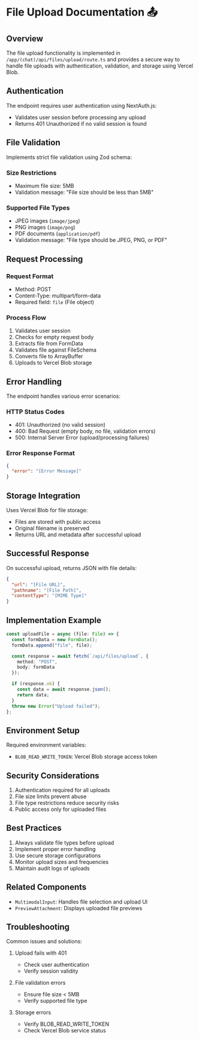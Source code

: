 # File Upload Documentation 📤

## Overview
The file upload functionality is implemented in `/app/(chat)/api/files/upload/route.ts` and provides a secure way to handle file uploads with authentication, validation, and storage using Vercel Blob.

## Authentication
The endpoint requires user authentication using NextAuth.js:
- Validates user session before processing any upload
- Returns 401 Unauthorized if no valid session is found

## File Validation
Implements strict file validation using Zod schema:

### Size Restrictions
- Maximum file size: 5MB
- Validation message: "File size should be less than 5MB"

### Supported File Types
- JPEG images (`image/jpeg`)
- PNG images (`image/png`)
- PDF documents (`application/pdf`)
- Validation message: "File type should be JPEG, PNG, or PDF"

## Request Processing

### Request Format
- Method: POST
- Content-Type: multipart/form-data
- Required field: `file` (File object)

### Process Flow
1. Validates user session
2. Checks for empty request body
3. Extracts file from FormData
4. Validates file against FileSchema
5. Converts file to ArrayBuffer
6. Uploads to Vercel Blob storage

## Error Handling

The endpoint handles various error scenarios:

### HTTP Status Codes
- 401: Unauthorized (no valid session)
- 400: Bad Request (empty body, no file, validation errors)
- 500: Internal Server Error (upload/processing failures)

### Error Response Format
```json
{
  "error": "[Error Message]"
}
```

## Storage Integration

Uses Vercel Blob for file storage:
- Files are stored with public access
- Original filename is preserved
- Returns URL and metadata after successful upload

## Successful Response

On successful upload, returns JSON with file details:
```json
{
  "url": "[File URL]",
  "pathname": "[File Path]",
  "contentType": "[MIME Type]"
}
```

## Implementation Example

```typescript
const uploadFile = async (file: File) => {
  const formData = new FormData();
  formData.append("file", file);

  const response = await fetch(`/api/files/upload`, {
    method: "POST",
    body: formData
  });

  if (response.ok) {
    const data = await response.json();
    return data;
  }
  throw new Error("Upload failed");
};
```

## Environment Setup

Required environment variables:
- `BLOB_READ_WRITE_TOKEN`: Vercel Blob storage access token

## Security Considerations

1. Authentication required for all uploads
2. File size limits prevent abuse
3. File type restrictions reduce security risks
4. Public access only for uploaded files

## Best Practices

1. Always validate file types before upload
2. Implement proper error handling
3. Use secure storage configurations
4. Monitor upload sizes and frequencies
5. Maintain audit logs of uploads

## Related Components

- `MultimodalInput`: Handles file selection and upload UI
- `PreviewAttachment`: Displays uploaded file previews

## Troubleshooting

Common issues and solutions:

1. Upload fails with 401
   - Check user authentication
   - Verify session validity

2. File validation errors
   - Ensure file size < 5MB
   - Verify supported file type

3. Storage errors
   - Verify BLOB_READ_WRITE_TOKEN
   - Check Vercel Blob service status